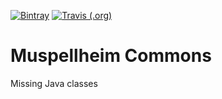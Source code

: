 [![Bintray](https://img.shields.io/bintray/v/falkoschumann/maven/muspellheim-commons)](https://bintray.com/falkoschumann/maven/muspellheim-commons)
[![Travis (.org)](https://img.shields.io/travis/falkoschumann/java-muspellheim-commons)](https://travis-ci.org/falkoschumann/java-muspellheim-commons)

# Muspellheim Commons

Missing Java classes
